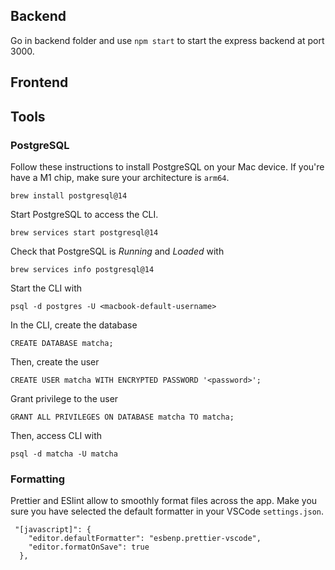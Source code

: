 ## Backend

Go in backend folder and use `npm start` to start the express backend at port 3000.

## Frontend


## Tools

### PostgreSQL

Follow these instructions to install PostgreSQL on your Mac device. If you're have a M1 chip, make sure your architecture is `arm64`.

```
brew install postgresql@14
```

Start PostgreSQL to access the CLI.
```
brew services start postgresql@14
```

Check that PostgreSQL is *Running* and *Loaded* with 
```
brew services info postgresql@14
```

Start the CLI with
```
psql -d postgres -U <macbook-default-username>
```

In the CLI, create the database
```
CREATE DATABASE matcha;
```

Then, create the user
```
CREATE USER matcha WITH ENCRYPTED PASSWORD '<password>';
```

Grant privilege to the user
```
GRANT ALL PRIVILEGES ON DATABASE matcha TO matcha;
```

Then, access CLI with
```
psql -d matcha -U matcha
```

### Formatting

Prettier and ESlint allow to smoothly format files across the app. Make you sure you have selected the default formatter in your VSCode `settings.json`. 

```
 "[javascript]": {
    "editor.defaultFormatter": "esbenp.prettier-vscode",
    "editor.formatOnSave": true
  },
```
